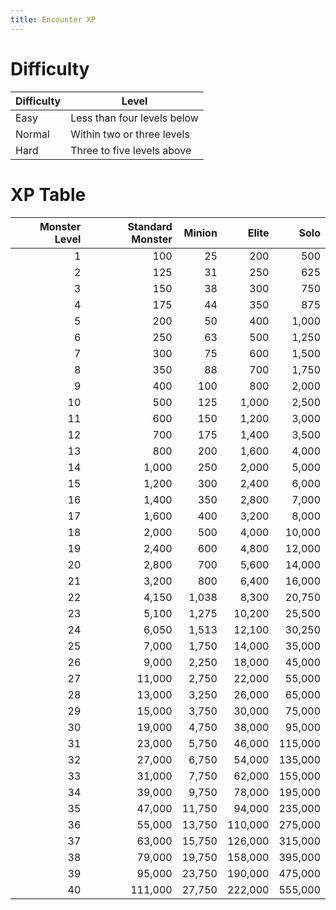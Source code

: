 ```yaml
---
title: Encounter XP
---
```


# Difficulty

| Difficulty | Level                       |
| ---------- | --------------------------- |
| Easy       | Less than four levels below |
| Normal     | Within two or three levels  |
| Hard       | Three to five levels above  |

# XP Table

| Monster Level | Standard Monster | Minion |   Elite |    Solo |
| -------------:| ----------------:| ------:| -------:| -------:|
|             1 |              100 |     25 |     200 |     500 |
|             2 |              125 |     31 |     250 |     625 |
|             3 |              150 |     38 |     300 |     750 |
|             4 |              175 |     44 |     350 |     875 |
|             5 |              200 |     50 |     400 |   1,000 |
|             6 |              250 |     63 |     500 |   1,250 |
|             7 |              300 |     75 |     600 |   1,500 |
|             8 |              350 |     88 |     700 |   1,750 |
|             9 |              400 |    100 |     800 |   2,000 |
|            10 |              500 |    125 |   1,000 |   2,500 |
|            11 |              600 |    150 |   1,200 |   3,000 |
|            12 |              700 |    175 |   1,400 |   3,500 |
|            13 |              800 |    200 |   1,600 |   4,000 |
|            14 |            1,000 |    250 |   2,000 |   5,000 |
|            15 |            1,200 |    300 |   2,400 |   6,000 |
|            16 |            1,400 |    350 |   2,800 |   7,000 |
|            17 |            1,600 |    400 |   3,200 |   8,000 |
|            18 |            2,000 |    500 |   4,000 |  10,000 |
|            19 |            2,400 |    600 |   4,800 |  12,000 |
|            20 |            2,800 |    700 |   5,600 |  14,000 |
|            21 |            3,200 |    800 |   6,400 |  16,000 |
|            22 |            4,150 |  1,038 |   8,300 |  20,750 |
|            23 |            5,100 |  1,275 |  10,200 |  25,500 |
|            24 |            6,050 |  1,513 |  12,100 |  30,250 |
|            25 |            7,000 |  1,750 |  14,000 |  35,000 |
|            26 |            9,000 |  2,250 |  18,000 |  45,000 |
|            27 |           11,000 |  2,750 |  22,000 |  55,000 |
|            28 |           13,000 |  3,250 |  26,000 |  65,000 |
|            29 |           15,000 |  3,750 |  30,000 |  75,000 |
|            30 |           19,000 |  4,750 |  38,000 |  95,000 |
|            31 |           23,000 |  5,750 |  46,000 | 115,000 |
|            32 |           27,000 |  6,750 |  54,000 | 135,000 |
|            33 |           31,000 |  7,750 |  62,000 | 155,000 |
|            34 |           39,000 |  9,750 |  78,000 | 195,000 |
|            35 |           47,000 | 11,750 |  94,000 | 235,000 |
|            36 |           55,000 | 13,750 | 110,000 | 275,000 |
|            37 |           63,000 | 15,750 | 126,000 | 315,000 |
|            38 |           79,000 | 19,750 | 158,000 | 395,000 |
|            39 |           95,000 | 23,750 | 190,000 | 475,000 |
|            40 |          111,000 | 27,750 | 222,000 | 555,000 |
